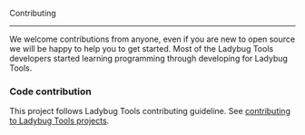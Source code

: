 Contributing

------------
We welcome contributions from anyone, even if you are new to open source we will be happy to help you to get started. Most of the Ladybug Tools developers started learning programming through developing for Ladybug Tools.

### Code contribution

This project follows Ladybug Tools contributing guideline. See [contributing to Ladybug Tools projects](https://github.com/ladybug-tools/contributing/blob/master/README.md).
